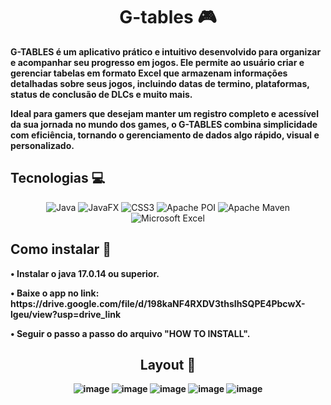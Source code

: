 <h1 align="center" style="font-weight: bold;">G-tables 🎮</h1>

<p align="left">
  <b>G-TABLES é um aplicativo prático e intuitivo desenvolvido para organizar e acompanhar seu progresso em jogos. Ele permite ao usuário criar e gerenciar tabelas em formato Excel que armazenam informações detalhadas sobre seus jogos, incluindo datas de termino, plataformas, status de conclusão de DLCs e muito mais.

Ideal para gamers que desejam manter um registro completo e acessível da sua jornada no mundo dos games, o G-TABLES combina simplicidade com eficiência, tornando o gerenciamento de dados algo rápido, visual e personalizado.</b>
</p>
<div align="center">

<h2 align="left" id="technologies">Tecnologias 💻</h2>
  
![Java](https://img.shields.io/badge/java-%23ED8B00.svg?style=for-the-badge&logo=openjdk&logoColor=white)
![JavaFX](https://img.shields.io/badge/javafx-%23FF0000.svg?style=for-the-badge&logo=javafx&logoColor=white)
![CSS3](https://img.shields.io/badge/css3-%231572B6.svg?style=for-the-badge&logo=css3&logoColor=white)
![Apache POI](https://img.shields.io/badge/Apache%20POI-_-gray?style=flat-square&color=8BC34A)
![Apache Maven](https://img.shields.io/badge/Apache%20Maven-C71A36?style=for-the-badge&logo=Apache%20Maven&logoColor=white)
![Microsoft Excel](https://img.shields.io/badge/Microsoft_Excel-217346?style=for-the-badge&logo=microsoft-excel&logoColor=white)

</div>

<h2 align="left" id="Install">Como instalar 👾</h2>
<p><b>• Instalar o java 17.0.14 ou superior.</p>
<p align="left">
  <p>• Baixe o app no link:  https://drive.google.com/file/d/198kaNF4RXDV3thsIhSQPE4PbcwX-lgeu/view?usp=drive_link</p>
</p>
<p>• Seguir o passo a passo do arquivo "HOW TO INSTALL".</p>
<div align="center">

<h2 id="layout">Layout 🎨</h2>

![image](https://github.com/user-attachments/assets/ed09fb5e-0c99-43a1-966a-37fa1607d7c6)
![image](https://github.com/user-attachments/assets/caf6964e-5e35-43a1-bc8c-88433cfb0bea)
![image](https://github.com/user-attachments/assets/f200b976-d537-4de0-bb3c-21cebc01d8f0)
![image](https://github.com/user-attachments/assets/e3f92fc1-788d-40f8-b9f3-320376935823)
![image](https://github.com/user-attachments/assets/84884b9e-23e1-4b63-9e98-6e557f9de4d1)
